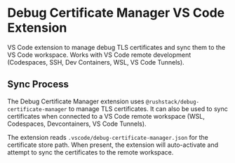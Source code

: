 # Debug Certificate Manager VS Code Extension

VS Code extension to manage debug TLS certificates and sync them to the VS Code workspace. Works with VS Code remote development (Codespaces, SSH, Dev Containers, WSL, VS Code Tunnels).

## Sync Process

The Debug Certificate Manager extension uses `@rushstack/debug-certificate-manager` to manage TLS certificates. It can also be used to sync certificates when connected to a VS Code remote workspace (WSL, Codespaces, Devcontainers, VS Code Tunnels).

The extension reads `.vscode/debug-certificate-manager.json` for the certificate store path. When present, the extension will auto-activate and attempt to sync the certificates to the remote workspace.
